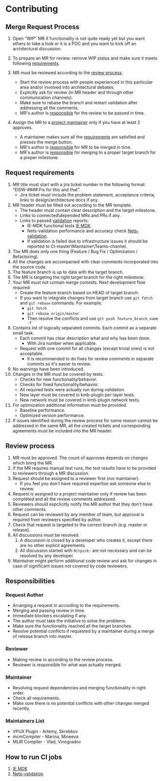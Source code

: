 # Contributing

## Merge Request Process

1. Open "WIP" MR if functionality is not quite ready yet but you want others to take a look or it is a POC and you want to kick off an architectural discussion.
1. To prepare an MR for review: remove WIP status and make sure it meets following [requirements](#request-requirements).

1. MR must be reviewed according to the [review process](#review-process).
    * Start the review process with people experienced in this particular area and/or involved into architectural debates.
    * Explicitly ask for review (in MR header and through other communication channels).
    * Make sure to rebase the branch and restart validation after addressing all the comments.
    * MR's author is [responsible](#responsibilities) for the review to be passed in time.

1. Assign the MR to a [project maintainer](#maintainers-list) only if you have at least 2 approves.
    * A maintainer makes sure all the [requirements](#request-requirements) are satisfied and presses the merge button.
    * MR's author is [responsible](#responsibilities) for MR to be merged in time.
    * MR's author is [responsible](#responsibilities) for merging to a proper target branch for a proper milestone.

## Request requirements

1. MR title must start with a jira ticket number in the following format: "EISW-####:Fix for this and that".
    * Jira ticket must include the problem statement, acceptance criteria, links to design/architecture docs if any.
1. MR header must be filled out according to the MR template.
    * The header must contain clear description and the target milestone.
    * Links to connected\depended MRs and PRs if any.
    * Links to passed [validation](how-to-run-ci-jobs) reports:
        * IE-MDK functional tests [IE MDK](https://wiki.ith.intel.com/display/VPUWIKI/Functional+validation+CI).
        * Nets-validation performance and accuracy check [Nets-validation](https://wiki.ith.intel.com/display/VPUWIKI/Nets-validation+CI).
        * If validation is failed due to infrastructure issues it should be reported to CI-master\Maintainer\Teams-channel.
1. The MR does only one thing (Feature / Bug Fix / Optimization / Refactoring).
1. All the changes are accompanied with clear comments incorporated into the source code.
1. The feature branch is up to date with the target branch.
1. The MR is targeting the right target branch for the right milestone.
1. Your MR must not contain merge commits. Next development flow required:
    * Create the feature branch based on HEAD of target branch.
    * If you want to integrate changes from target branch use `git fetch` and `git rebase` commands. For example:
        * `git fetch`
        * `git rebase origin/master`
        * Then resolve the conflicts and use `git push feature_branch_name -f`
1. Contains list of logically separated commits. Each commit as a separate small task.
    * Each commit has clear description what and why has been done.
        * With Jira number when applicable.
    * Request with one commit for all changes (except trivial ones) is not acceptable.
        * It is recommended to do fixes for review comments in separate commits so it's easier to review.
1. No warnings have been introduced.
1. Changes in the MR must be covered by tests.
    * Checks for new functionality/behavior.
    * Checks for fixed functionality/behavior.
    * All required tests were actually run during validation.
    * New layer must be covered in kmb-plugin per-layer tests.
    * New network must be covered in kmb-plugin network tests.
1. For optimization additional information must be provided.
    * Baseline performance.
    * Optimized version performance.
1. If issues identified during the review process for some reason cannot be addressed in the same MR, all the created tickets and corresponding agreements must be included into the MR header.

## Review process
1. MR must be approved. The count of approves depends on changes which bring the MR.
1. If the MR requires manual test runs, the test results have to be provided to reviewers through a MR discussion.
1. Request should be assigned to a reviewer first (not maintainer).
    * If you feel you don't have required expertise ask someone else to review.
1. Request is assigned to a project maintainer only if review has been completed and all the review comments addressed.
1. Reviewers should expclicitly notify the MR author that they don't have other comments.
1. Request can be reviewed by any member of team, but approval is required from reviewers specified by author.
1. Check that request is targeted to the correct branch (e.g. master or release).
1. All discussions must be resolved.
    1. A discussion is closed by a developer who creates it, except there are no other explicit agreements.
    1. All discussion started with `Nitpick:` are not necessary and can be resolved by any developer.
1. Maintainer might perform additional code review and ask for changes in case of significant issues not covered by code reviewers.

## Responsibilities

### Request Author
* Arranging a request in according to the requirements.
* Merging and passing review in time.
* Immediate blockers escalating if any.
* The author must take the initiative to solve the problems.
* Make sure the functionality reached all the target branches.
* Resolve potential conflicts if requested by a maintainer during a merge of release branch into master.

### Reviewer
* Making review in according to the review process.
* Reviewer is responsible for what was actually merged.

### Maintainer
* Resolving request dependencies and merging functionality in right order.
* Check all requirements.
* Make sure there is no potential conflicts with other changes merged recently.

### Maintainers List
* VPUX Plugin - Artemy, Skrebkov
* mcmCompiler - Marina, Mineeva
* MLIR Compiler - Vlad, Vinogradov

## How to run CI jobs
1. [IE MDK](https://wiki.ith.intel.com/display/VPUWIKI/Functional+validation+CI)
2. [Nets-validation](https://wiki.ith.intel.com/display/VPUWIKI/Nets-validation+CI)
